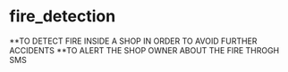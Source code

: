 # fire_detection
**TO DETECT FIRE INSIDE A SHOP IN ORDER TO AVOID FURTHER ACCIDENTS    **TO ALERT THE SHOP OWNER ABOUT THE FIRE THROGH SMS   

